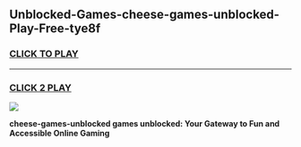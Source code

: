 
## Unblocked-Games-cheese-games-unblocked-Play-Free-tye8f
<h3>
<a href="https://premium76.site?title=cheese-games-unblocked&ref=17A">CLICK TO PLAY</a></h3>
<hr>

<h3>
<a href="https://premium76.site?title=cheese-games-unblocked&ref=17A">CLICK 2 PLAY</a>
  
</h3>

<a href="https://premium76.site?title=cheese-games-unblocked&ref=17A"><img src="https://clearcache.store/games.png"></a>


**cheese-games-unblocked games unblocked: Your Gateway to Fun and Accessible Online Gaming**
